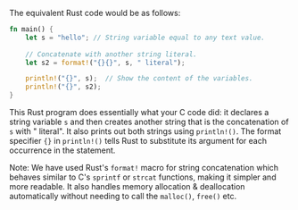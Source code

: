 The equivalent Rust code would be as follows:

```rust
fn main() {
    let s = "hello"; // String variable equal to any text value.
    
    // Concatenate with another string literal.
    let s2 = format!("{}{}", s, " literal"); 

    println!("{}", s);  // Show the content of the variables.
    println!("{}", s2);
}
```

This Rust program does essentially what your C code did: it declares a string variable `s` and then creates another string that is the concatenation of `s` with " literal".  It also prints out both strings using `println!()`. The format specifier `{}` in `println!()` tells Rust to substitute its argument for each occurrence in the statement.

Note: We have used Rust's `format!` macro for string concatenation which behaves similar to C's `sprintf` or `strcat` functions, making it simpler and more readable. It also handles memory allocation & deallocation automatically without needing to call the `malloc()`, `free()` etc.

